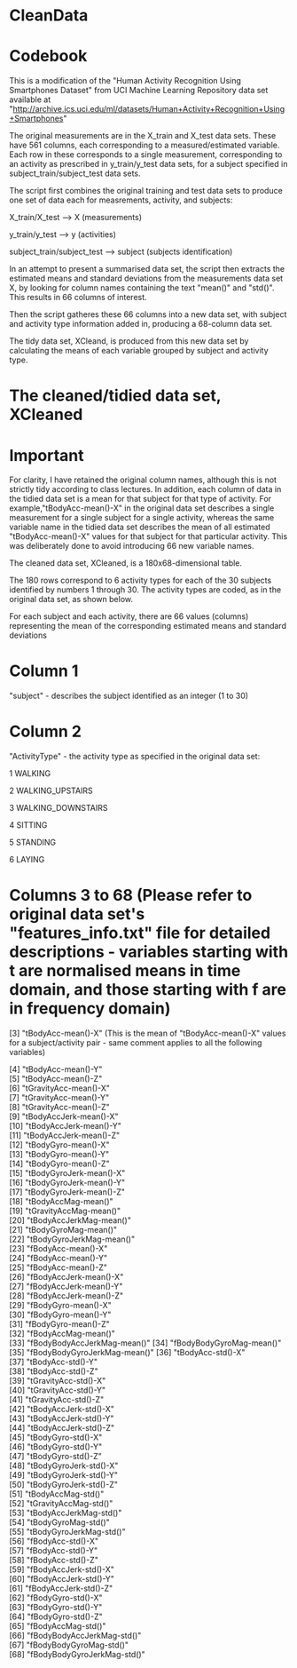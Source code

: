 CleanData
=========
Codebook
==================================================================
This is a modification of the "Human Activity Recognition Using Smartphones Dataset" from UCI Machine Learning Repository data set available at "http://archive.ics.uci.edu/ml/datasets/Human+Activity+Recognition+Using+Smartphones"

The original measurements are in the X_train and X_test data sets. These have 561 columns, each corresponding to a measured/estimated variable. Each row in these corresponds to a single measurement, corresponding to an activity as prescribed in y_train/y_test data sets, for a subject specified in subject_train/subject_test data sets.

The script first combines the original training and test data sets to produce one set of data each for measrements, activity, and subjects:

X_train/X_test --> X (measurements)

y_train/y_test --> y (activities)

subject_train/subject_test --> subject (subjects identification)

In an attempt to present a summarised data set, the script then extracts the estimated means and standard deviations from the measurements data set X, by looking for column names containing the text "mean()" and "std()".   This results in 66 columns of interest.

Then the script gatheres these 66 columns into a new data set, with subject and activity type information added in, producing a 68-column data set.


The tidy data set, XCleand, is produced from this new data set by calculating the means of each variable grouped by subject and activity type.

The cleaned/tidied data set, XCleaned
=====================================


Important
==========
For clarity, I have retained the original column names, although this is not strictly tidy according to class lectures. In addition, each column of data in the tidied data set is a mean for that subject for that type of activity. For example,"tBodyAcc-mean()-X" in the original data set describes a single measurement for a single subject for a single activity, whereas the same variable name in the tidied data set describes the mean of all estimated "tBodyAcc-mean()-X" values  for that  subject for that particular activity. This was deliberately done to avoid introducing 66 new variable names.


The cleaned data set, XCleaned, is a 180x68-dimensional table.

The 180 rows correspond to 6 activity types for each of the 30 subjects identified by numbers 1 through 30. The activity types are coded, as in the original data set, as shown below.

For each subject and each activity, there are 66 values (columns) representing the mean of the corresponding estimated means and standard deviations 

Column 1 
========
"subject" - describes the subject identified as an integer (1 to 30)

Column 2
========
"ActivityType" - the activity type as specified in the original data set:

1 WALKING

2 WALKING_UPSTAIRS

3 WALKING_DOWNSTAIRS

4 SITTING

5 STANDING

6 LAYING

Columns 3 to 68 (Please refer to original data set's "features_info.txt" file for detailed descriptions - variables starting with t are normalised means in time domain, and those starting with f are in frequency domain)
===============

 [3] "tBodyAcc-mean()-X"   (This is the mean of "tBodyAcc-mean()-X" values for a subject/activity pair - same comment applies to all the following variables)
        
 [4] "tBodyAcc-mean()-Y"          
 [5] "tBodyAcc-mean()-Z"          
 [6] "tGravityAcc-mean()-X"       
 [7] "tGravityAcc-mean()-Y"       
 [8] "tGravityAcc-mean()-Z"       
 [9] "tBodyAccJerk-mean()-X"      
[10] "tBodyAccJerk-mean()-Y"      
[11] "tBodyAccJerk-mean()-Z"      
[12] "tBodyGyro-mean()-X"         
[13] "tBodyGyro-mean()-Y"         
[14] "tBodyGyro-mean()-Z"         
[15] "tBodyGyroJerk-mean()-X"     
[16] "tBodyGyroJerk-mean()-Y"     
[17] "tBodyGyroJerk-mean()-Z"     
[18] "tBodyAccMag-mean()"         
[19] "tGravityAccMag-mean()"      
[20] "tBodyAccJerkMag-mean()"     
[21] "tBodyGyroMag-mean()"        
[22] "tBodyGyroJerkMag-mean()"    
[23] "fBodyAcc-mean()-X"          
[24] "fBodyAcc-mean()-Y"          
[25] "fBodyAcc-mean()-Z"          
[26] "fBodyAccJerk-mean()-X"      
[27] "fBodyAccJerk-mean()-Y"      
[28] "fBodyAccJerk-mean()-Z"      
[29] "fBodyGyro-mean()-X"         
[30] "fBodyGyro-mean()-Y"         
[31] "fBodyGyro-mean()-Z"         
[32] "fBodyAccMag-mean()"         
[33] "fBodyBodyAccJerkMag-mean()" 
[34] "fBodyBodyGyroMag-mean()"    
[35] "fBodyBodyGyroJerkMag-mean()"
[36] "tBodyAcc-std()-X"           
[37] "tBodyAcc-std()-Y"           
[38] "tBodyAcc-std()-Z"           
[39] "tGravityAcc-std()-X"        
[40] "tGravityAcc-std()-Y"        
[41] "tGravityAcc-std()-Z"        
[42] "tBodyAccJerk-std()-X"       
[43] "tBodyAccJerk-std()-Y"       
[44] "tBodyAccJerk-std()-Z"       
[45] "tBodyGyro-std()-X"          
[46] "tBodyGyro-std()-Y"          
[47] "tBodyGyro-std()-Z"          
[48] "tBodyGyroJerk-std()-X"      
[49] "tBodyGyroJerk-std()-Y"      
[50] "tBodyGyroJerk-std()-Z"      
[51] "tBodyAccMag-std()"          
[52] "tGravityAccMag-std()"       
[53] "tBodyAccJerkMag-std()"      
[54] "tBodyGyroMag-std()"         
[55] "tBodyGyroJerkMag-std()"     
[56] "fBodyAcc-std()-X"           
[57] "fBodyAcc-std()-Y"           
[58] "fBodyAcc-std()-Z"           
[59] "fBodyAccJerk-std()-X"       
[60] "fBodyAccJerk-std()-Y"       
[61] "fBodyAccJerk-std()-Z"       
[62] "fBodyGyro-std()-X"          
[63] "fBodyGyro-std()-Y"          
[64] "fBodyGyro-std()-Z"          
[65] "fBodyAccMag-std()"          
[66] "fBodyBodyAccJerkMag-std()"  
[67] "fBodyBodyGyroMag-std()"     
[68] "fBodyBodyGyroJerkMag-std()" 